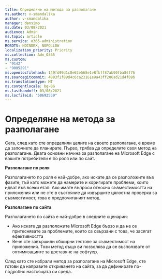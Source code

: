 ```yaml
---
title: Определяне на метода за разполагане
ms.author: v-smandalika
author: v-smandalika
manager: dansimp
ms.date: 03/08/2021
audience: Admin
ms.topic: article
ms.service: o365-administration
ROBOTS: NOINDEX, NOFOLLOW
localization_priority: Priority
ms.collection: Adm_O365
ms.custom:
- "9142"
- "9005291"
ms.openlocfilehash: 149fd99d1c8e62e568e1e8fbff87ab00fba86f76
ms.sourcegitcommit: 4883f1f89d4c6ca23161e9a43ff206ad21d4f09b
ms.translationtype: MT
ms.contentlocale: bg-BG
ms.lasthandoff: 03/08/2021
ms.locfileid: "50692559"
---
```

# <a name="determine-your-deployment-method"></a>Определяне на метода за разполагане

Сега, след като сте определили целите на своето разполагане, е време да започнете да планирате. Първо, трябва да определите своя метод на разполагане. Двата основни начина за разполагане на Microsoft Edge с вашите потребители е по роля или по сайт.

**Разполагане по роля**

Разполагането по роля е най-добре, ако искате да се разположите във фазите, тъй като можете да намерите и коригирате проблеми, които идват във всеки етап. Ако имате въпроси относно съвместимостта на приложения или не сте в състояние да извършите цялостна проверка за съвместимост, това е предпочитаният метод.

**Разполагане по сайта**

Разполагането по сайта е най-добре в следните сценарии:
- Ако искате да разположите Microsoft Edge бързо и да не се притеснявате за проблемите, които са свързани с това, че засягат ефективността
- Вече сте завършили обширни тестове за съвместимост на приложения. Този метод също ви позволява да се възползвате от оптимизациите за доставяне на софтуер.

След като сте избрали метод за разполагане на Microsoft Edge, сте готови да направите откриването на сайта, за да дефинирате по-подробно настоящата си среда.
